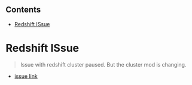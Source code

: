 <!-- START doctoc generated TOC please keep comment here to allow auto update -->
<!-- DON'T EDIT THIS SECTION, INSTEAD RE-RUN doctoc TO UPDATE -->
## Contents

- [Redshift ISsue](#redshift-issue)

<!-- END doctoc generated TOC please keep comment here to allow auto update -->

# Redshift ISsue

> Issue with redshift cluster paused. But the cluster mod is changing.

- [issue link](https://github.com/hashicorp/terraform-provider-aws/issues/20944)
